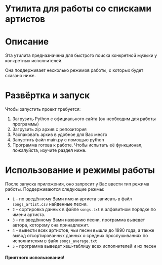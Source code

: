 # Утилита для работы со списками артистов

# Описание
Эта утилита предназначена для быстрого поиска конкретной музыки у конкретных исполнителей.

Она поддерживает несколько режимов работы, о которых будет сказано ниже.

# Развёртка и запуск
Чтобы запустить проект требуется:
1) Загрузить Python с официального сайта (он необходим для работы программы)
3) Загрузить zip архив с репозитория
3) Распаковать архив в удобное для Вас место
4) Запустить файл main.py с помощью python
5) Программа готова к работе. Чтобы испытать её функционал, пожалуйста, изучите раздел ниже.

# Использование и режимы работы
После запуска приложения, оно запросит у Вас ввести тип режима работы.
Поддерживаются следующие режмы:
- `1` - по введённому Вами имени артиста записать в файл `songs_artist.csv` найденные песни.
- `2` - сортировка данных в файле `songs.txt` в алфавитном порядке по имени артиста.
- `3` - по введённому Вами названию песни, программа выведет автора, которому она принадлежит.
- `4` - вывести всех артистов, чьи песни вышли до 1990 года, а также вывод отсортированных данных о средних прослушиваниях по исполнителям в файл `songs_average.txt`
- `5` - программа выведет хеш-таблицу всех исполнителей и их песен

#### Приятного использования!
